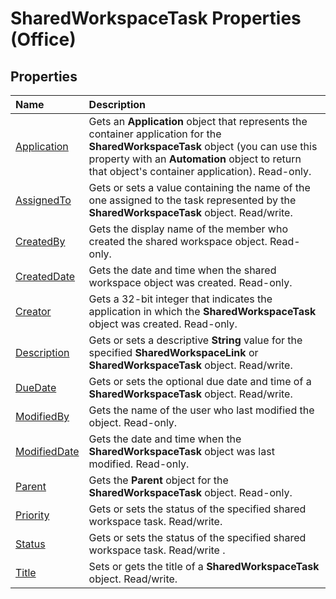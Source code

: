 
# SharedWorkspaceTask Properties (Office)

## Properties



|**Name**|**Description**|
|:-----|:-----|
|[Application](079e2584-dfc6-4a89-0507-168b12709bc7.md)|Gets an  **Application** object that represents the container application for the **SharedWorkspaceTask** object (you can use this property with an **Automation** object to return that object's container application). Read-only.|
|[AssignedTo](4d111e86-8e26-2e57-ddbe-3a620fc929e3.md)|Gets or sets a value containing the name of the one assigned to the task represented by the  **SharedWorkspaceTask** object. Read/write.|
|[CreatedBy](cfc16e77-0412-2a55-68b5-cee2abef5058.md)|Gets the display name of the member who created the shared workspace object. Read-only.|
|[CreatedDate](6947aec3-15f0-9274-2770-5136e52ec0af.md)|Gets the date and time when the shared workspace object was created. Read-only.|
|[Creator](414bba79-c72b-04f6-9784-3fb959b593e1.md)|Gets a 32-bit integer that indicates the application in which the  **SharedWorkspaceTask** object was created. Read-only.|
|[Description](10280139-9d5f-3169-6c5b-d9490d74856c.md)|Gets or sets a descriptive  **String** value for the specified **SharedWorkspaceLink** or **SharedWorkspaceTask** object. Read/write.|
|[DueDate](86ef146e-7528-9dfb-646f-8412abade012.md)|Gets or sets the optional due date and time of a  **SharedWorkspaceTask** object. Read/write.|
|[ModifiedBy](e18d400b-0e53-a599-e789-d47c78abec49.md)|Gets the name of the user who last modified the object. Read-only.|
|[ModifiedDate](26b96d4d-b3ee-a9cc-2a00-73457820b3e1.md)|Gets the date and time when the  **SharedWorkspaceTask** object was last modified. Read-only.|
|[Parent](83170e6b-311f-e6c0-963c-216a7ec96712.md)|Gets the  **Parent** object for the **SharedWorkspaceTask** object. Read-only.|
|[Priority](8e0224a3-9c0c-5c0f-92e8-d7b945236886.md)|Gets or sets the status of the specified shared workspace task. Read/write.|
|[Status](de1e6222-67cb-107d-ad59-7d3ea38d5283.md)|Gets or sets the status of the specified shared workspace task. Read/write .|
|[Title](038d24fe-5afa-c61d-16e7-7a8c8fca2ccf.md)|Sets or gets the title of a  **SharedWorkspaceTask** object. Read/write.|
